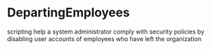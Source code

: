 # DepartingEmployees
scripting help a system administrator comply with security policies by disabling user accounts of employees who have left the organization
